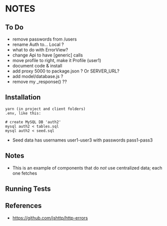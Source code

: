 NOTES
=====


## To Do

- remove passwords from /users
- rename Auth to... Local ?
- what to do with ErrorView?
- change Api to have [generic] calls
- move profile to right, make it Profile (user1)
- document code & install
- add proxy 5000 to package.json ? Or SERVER_URL?
- add model/database.js ?
- remove my _response() ??


## Installation

```
yarn (in project and client folders)
.env, like this:

# create MySQL DB 'auth2'
mysql auth2 < tables.sql
mysql auth2 < seed.sql
```

- Seed data has usernames user1-user3 with passwords pass1-pass3

## Notes

- This is an example of components that do *not* use centralized data; each one fetches


## Running Tests


## References

- https://github.com/jshttp/http-errors
